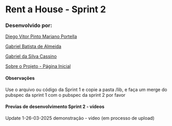 # Rent a House - Sprint 2

### Desenvolvido por:

[Diego Vitor Pinto Mariano Portella](https://github.com/diegovitorportella)

[Gabriel Batista de Almeida](https://github.com/GabrielBatistadeAlmeida)

[Gabriel da Silva Cassino](https://github.com/kasshinokun)

[Sobre o Projeto - Página Inicial](https://github.com/kasshinokun/Projeto-Integrado-Desenvolvimento-Movel/blob/main/Rent_a_House_App/)

#### Observações

Use o arquivo ou código da Sprint 1 e copie a pasta /lib, e faça um merge do pubspec da sprint 1 com o pubspec da sprint 2 por favor

#### Previas de desenvolvimento Sprint 2 - vídeos

Update 1-26-03-2025 demonstração - vídeo (em processo de upload)

 
  
